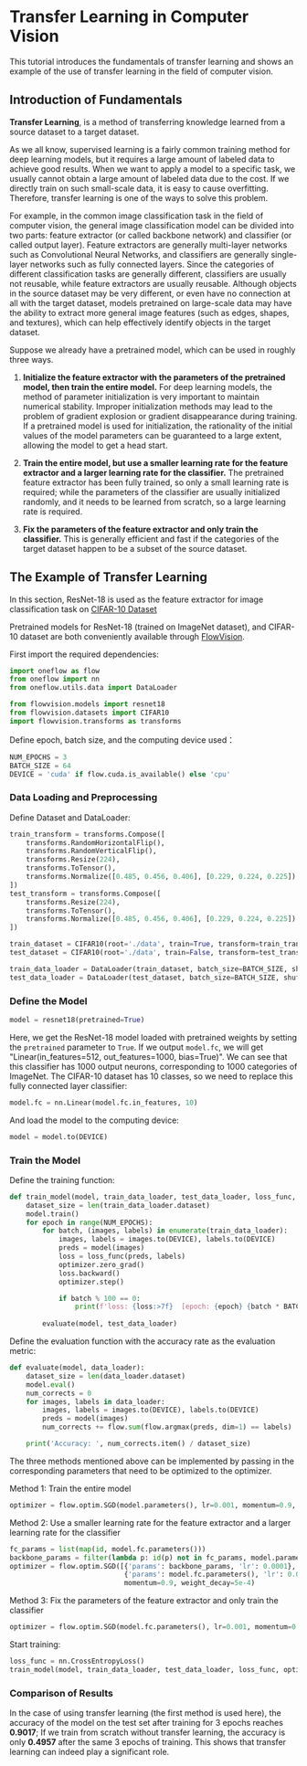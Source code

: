 # Transfer Learning in Computer Vision

This tutorial introduces the fundamentals of transfer learning and shows an example of the use of transfer learning in the field of computer vision.

## Introduction of Fundamentals

**Transfer Learning**, is a method of transferring knowledge learned from a source dataset to a target dataset.

As we all know, supervised learning is a fairly common training method for deep learning models, but it requires a large amount of labeled data to achieve good results. When we want to apply a model to a specific task, we usually cannot obtain a large amount of labeled data due to the cost. If we directly train on such small-scale data, it is easy to cause overfitting. Therefore, transfer learning is one of the ways to solve this problem.

For example, in the common image classification task in the field of computer vision, the general image classification model can be divided into two parts: feature extractor (or called backbone network) and classifier (or called output layer). Feature extractors are generally multi-layer networks such as Convolutional Neural Networks, and classifiers are generally single-layer networks such as fully connected layers. Since the categories of different classification tasks are generally different, classifiers are usually not reusable, while feature extractors are usually reusable. Although objects in the source dataset may be very different, or even have no connection at all with the target dataset, models pretrained on large-scale data may have the ability to extract more general image features (such as edges, shapes, and textures), which can help effectively identify objects in the target dataset.

Suppose we already have a pretrained model, which can be used in roughly three ways.

1. **Initialize the feature extractor with the parameters of the pretrained model, then train the entire model.** For deep learning models, the method of parameter initialization is very important to maintain numerical stability. Improper initialization methods may lead to the problem of gradient explosion or gradient disappearance during training. If a pretrained model is used for initialization, the rationality of the initial values of the model parameters can be guaranteed to a large extent, allowing the model to get a head start.

2. **Train the entire model, but use a smaller learning rate for the feature extractor and a larger learning rate for the classifier.** The pretrained feature extractor has been fully trained, so only a small learning rate is required; while the parameters of the classifier are usually initialized randomly, and it needs to be learned from scratch, so a large learning rate is required.

3. **Fix the parameters of the feature extractor and only train the classifier.** This is generally efficient and fast if the categories of the target dataset happen to be a subset of the source dataset.


## The Example of Transfer Learning

In this section, ResNet-18 is used as the feature extractor for image classification task on [CIFAR-10 Dataset](http://www.cs.toronto.edu/~kriz/cifar.html)

Pretrained models for ResNet-18 (trained on ImageNet dataset), and CIFAR-10 dataset are both conveniently available through [FlowVision](https://github.com/Oneflow-Inc/vision).

First import the required dependencies:

```python
import oneflow as flow
from oneflow import nn
from oneflow.utils.data import DataLoader

from flowvision.models import resnet18
from flowvision.datasets import CIFAR10
import flowvision.transforms as transforms
```

Define epoch, batch size, and the computing device used：
```python
NUM_EPOCHS = 3
BATCH_SIZE = 64
DEVICE = 'cuda' if flow.cuda.is_available() else 'cpu'
```

### Data Loading and Preprocessing

Define Dataset and DataLoader:

```python
train_transform = transforms.Compose([
    transforms.RandomHorizontalFlip(),
    transforms.RandomVerticalFlip(),
    transforms.Resize(224),
    transforms.ToTensor(),
    transforms.Normalize([0.485, 0.456, 0.406], [0.229, 0.224, 0.225])
])
test_transform = transforms.Compose([
    transforms.Resize(224),
    transforms.ToTensor(),
    transforms.Normalize([0.485, 0.456, 0.406], [0.229, 0.224, 0.225])
])

train_dataset = CIFAR10(root='./data', train=True, transform=train_transform, download=True)
test_dataset = CIFAR10(root='./data', train=False, transform=test_transform, download=True)

train_data_loader = DataLoader(train_dataset, batch_size=BATCH_SIZE, shuffle=True, num_workers=4)
test_data_loader = DataLoader(test_dataset, batch_size=BATCH_SIZE, shuffle=False, num_workers=4)
```

### Define the Model

```python
model = resnet18(pretrained=True)
```
Here, we get the ResNet-18 model loaded with pretrained weights by setting the `pretrained` parameter to `True`. If we output `model.fc`, we will get "Linear(in_features=512, out_features=1000, bias=True)". We can see that this classifier has 1000 output neurons, corresponding to 1000 categories of ImageNet. The CIFAR-10 dataset has 10 classes, so we need to replace this fully connected layer classifier:

```python
model.fc = nn.Linear(model.fc.in_features, 10)
```

And load the model to the computing device:
```python
model = model.to(DEVICE)
```

### Train the Model

Define the training function:
```python
def train_model(model, train_data_loader, test_data_loader, loss_func, optimizer):
    dataset_size = len(train_data_loader.dataset)
    model.train()
    for epoch in range(NUM_EPOCHS):
        for batch, (images, labels) in enumerate(train_data_loader):
            images, labels = images.to(DEVICE), labels.to(DEVICE)
            preds = model(images)
            loss = loss_func(preds, labels)
            optimizer.zero_grad()
            loss.backward()
            optimizer.step()

            if batch % 100 == 0:
                print(f'loss: {loss:>7f}  [epoch: {epoch} {batch * BATCH_SIZE:>5d}/{dataset_size:>5d}]')
    
        evaluate(model, test_data_loader)
```

Define the evaluation function with the accuracy rate as the evaluation metric:
```python
def evaluate(model, data_loader):
    dataset_size = len(data_loader.dataset)
    model.eval()
    num_corrects = 0
    for images, labels in data_loader:
        images, labels = images.to(DEVICE), labels.to(DEVICE)
        preds = model(images)
        num_corrects += flow.sum(flow.argmax(preds, dim=1) == labels)

    print('Accuracy: ', num_corrects.item() / dataset_size)
```
The three methods mentioned above can be implemented by passing in the corresponding parameters that need to be optimized to the optimizer.

Method 1: Train the entire model

```python
optimizer = flow.optim.SGD(model.parameters(), lr=0.001, momentum=0.9, weight_decay=5e-4)
```
Method 2: Use a smaller learning rate for the feature extractor and a larger learning rate for the classifier

```python
fc_params = list(map(id, model.fc.parameters()))
backbone_params = filter(lambda p: id(p) not in fc_params, model.parameters())
optimizer = flow.optim.SGD([{'params': backbone_params, 'lr': 0.0001},
                            {'params': model.fc.parameters(), 'lr': 0.001}],
                            momentum=0.9, weight_decay=5e-4)
```
Method 3: Fix the parameters of the feature extractor and only train the classifier

```python
optimizer = flow.optim.SGD(model.fc.parameters(), lr=0.001, momentum=0.9, weight_decay=5e-4)
```

Start training:

```python
loss_func = nn.CrossEntropyLoss()
train_model(model, train_data_loader, test_data_loader, loss_func, optimizer)
```

### Comparison of Results

In the case of using transfer learning (the first method is used here), the accuracy of the model on the test set after training for 3 epochs reaches **0.9017**; If we train from scratch without transfer learning, the accuracy is only **0.4957** after the same 3 epochs of training. This shows that transfer learning can indeed play a significant role.
